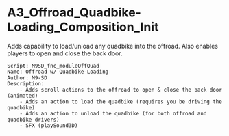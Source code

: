 # A3_Offroad_Quadbike-Loading_Composition_Init
Adds capability to load/unload any quadbike into the offroad. Also enables players to open and close the back door.

	Script: M9SD_fnc_moduleOffQuad
	Name: Offroad w/ Quadbike-Loading
	Author: M9-SD
	Description:
		- Adds scroll actions to the offroad to open & close the back door (animated)
		- Adds an action to load the quadbike (requires you be driving the quadbike)
		- Adds an action to unload the quadbike (for both offroad and quadbike drivers)
		- SFX (playSound3D)
